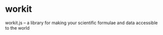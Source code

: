 workit
======

workit.js – a library for making your scientific formulae and data accessible to the world
